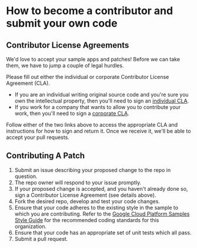 # How to become a contributor and submit your own code

## Contributor License Agreements

We'd love to accept your sample apps and patches! Before we can take them, we
have to jump a couple of legal hurdles.

Please fill out either the individual or corporate Contributor License Agreement
(CLA).

*   If you are an individual writing original source code and you're sure you
    own the intellectual property, then you'll need to sign an [individual
    CLA](https://developers.google.com/open-source/cla/individual).
*   If you work for a company that wants to allow you to contribute your work,
    then you'll need to sign a [corporate
    CLA](https://developers.google.com/open-source/cla/corporate).

Follow either of the two links above to access the appropriate CLA and
instructions for how to sign and return it. Once we receive it, we'll be able to
accept your pull requests.

## Contributing A Patch

1.  Submit an issue describing your proposed change to the repo in question.
1.  The repo owner will respond to your issue promptly.
1.  If your proposed change is accepted, and you haven't already done so, sign a
    Contributor License Agreement (see details above).
1.  Fork the desired repo, develop and test your code changes.
1.  Ensure that your code adheres to the existing style in the sample to which
    you are contributing. Refer to the [Google Cloud Platform Samples Style
    Guide](https://github.com/GoogleCloudPlatform/Template/wiki/style.html) for
    the recommended coding standards for this organization.
1.  Ensure that your code has an appropriate set of unit tests which all pass.
1.  Submit a pull request.
